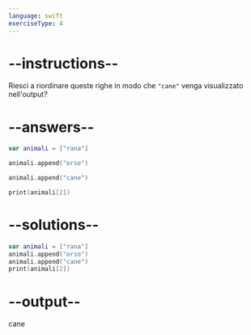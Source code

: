 ```yaml
---
language: swift
exerciseType: 4
---
```


# --instructions--

Riesci a riordinare queste righe in modo che `"cane"` venga visualizzato nell'output?

# --answers--

```swift
var animali = ["rana"]
```

```swift
animali.append("orso")
```

```swift
animali.append("cane")
```

```swift
print(animali[2])
```


# --solutions--

```swift
var animali = ["rana"]
animali.append("orso")
animali.append("cane")
print(animali[2])
```

# --output--

cane
